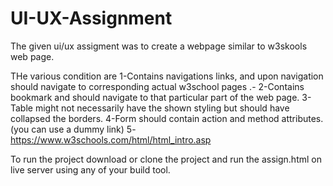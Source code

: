 # UI-UX-Assignment
The given ui/ux assigment was to create a webpage similar to w3skools web page.


THe various condition are 
1-Contains navigations links, and upon navigation should navigate to corresponding actual w3school pages .-
2-Contains bookmark and should navigate to that particular part of the web page.
3-Table might not necessarily have the shown styling but should have collapsed the borders.
4-Form should contain action and method attributes. (you can use a dummy link)
5-https://www.w3schools.com/html/html_intro.asp

To run the project download or clone the project and run the assign.html on live server using any of your build tool.
